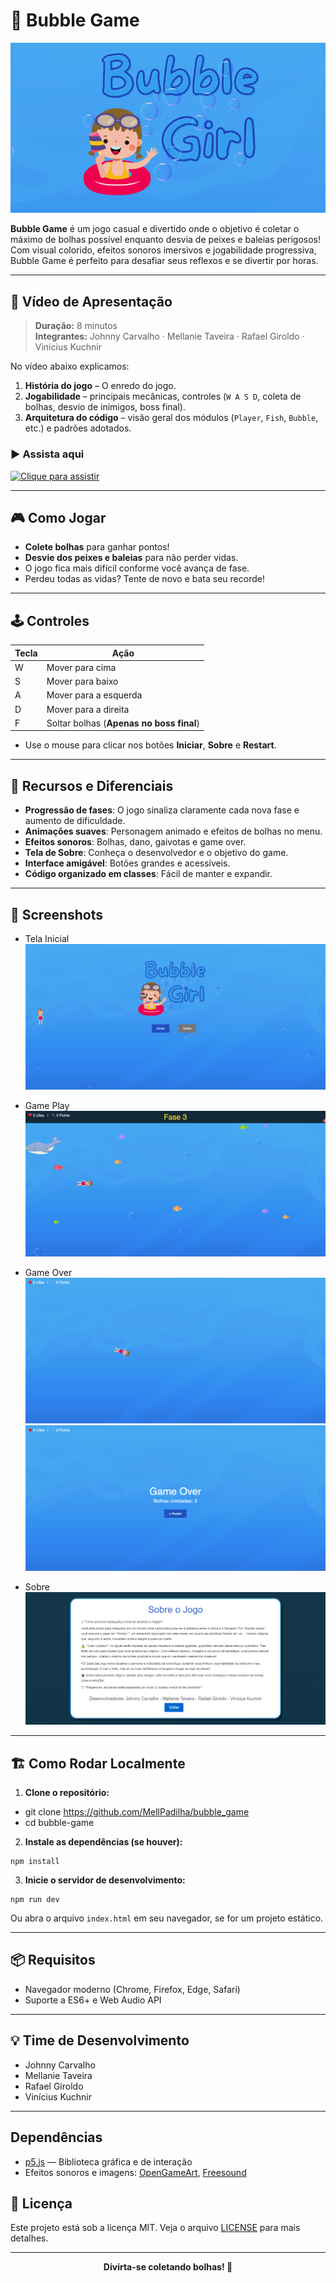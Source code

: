 # 🫧 Bubble Game
![Alt text](/src/assets/images/image.png)


**Bubble Game** é um jogo casual e divertido onde o objetivo é coletar o máximo de bolhas possível enquanto desvia de peixes e baleias perigosos! Com visual colorido, efeitos sonoros imersivos e jogabilidade progressiva, Bubble Game é perfeito para desafiar seus reflexos e se divertir por horas.

---

## 🎥 Vídeo de Apresentação

> **Duração:** 8 minutos  
> **Integrantes:** Johnny Carvalho · Mellanie Taveira · Rafael Giroldo · Vinícius Kuchnir

No vídeo abaixo explicamos:

1. **História do jogo** – O enredo do jogo.  
2. **Jogabilidade** – principais mecânicas, controles (`W A S D`, coleta de bolhas, desvio de inimigos, boss final).  
3. **Arquitetura do código** – visão geral dos módulos (`Player`, `Fish`, `Bubble`, etc.) e padrões adotados.

### ▶️ Assista aqui

[![Clique para assistir](https://img.youtube.com/vi/VIDEO_ID/hqdefault.jpg)](https://youtu.be/OlCEI2HwRFs)

---

## 🎮 Como Jogar

- **Colete bolhas** para ganhar pontos!
- **Desvie dos peixes e baleias** para não perder vidas.
- O jogo fica mais difícil conforme você avança de fase.
- Perdeu todas as vidas? Tente de novo e bata seu recorde!

---

## 🕹️ Controles

| Tecla | Ação          |
|-------|---------------|
| W     | Mover para cima    |
| S     | Mover para baixo   |
| A     | Mover para a esquerda |
| D     | Mover para a direita  |
| F     | Soltar bolhas (**Apenas no boss final**)  |

- Use o mouse para clicar nos botões **Iniciar**, **Sobre** e **Restart**.

---

## 🚀 Recursos e Diferenciais

- **Progressão de fases**: O jogo sinaliza claramente cada nova fase e aumento de dificuldade.
- **Animações suaves**: Personagem animado e efeitos de bolhas no menu.
- **Efeitos sonoros**: Bolhas, dano, gaivotas e game over.
- **Tela de Sobre**: Conheça o desenvolvedor e o objetivo do game.
- **Interface amigável**: Botões grandes e acessíveis.
- **Código organizado em classes**: Fácil de manter e expandir.

---

## 📸 Screenshots

- Tela Inicial
![Alt text](/src/assets/images/image-1.png)

- Game Play
![Alt text](/src/assets/images/image-2.png)

- Game Over
![Alt text](/src/assets/images/image-3.png)
![Alt text](/src/assets/images/image-4.png)
- Sobre
![Alt text](/src/assets/images/image-5.png)

---

## 🏗️ Como Rodar Localmente

1. **Clone o repositório:**
- git clone https://github.com/MellPadilha/bubble_game
- cd bubble-game

2. **Instale as dependências (se houver):**
````
npm install
````

3. **Inicie o servidor de desenvolvimento:**
````
npm run dev
````

Ou abra o arquivo `index.html` em seu navegador, se for um projeto estático.

---

## 📦 Requisitos

- Navegador moderno (Chrome, Firefox, Edge, Safari)
- Suporte a ES6+ e Web Audio API

---

## 💡 Time de Desenvolvimento
- Johnny Carvalho
- Mellanie Taveira
- Rafael Giroldo
- Vinícius Kuchnir

---

## Dependências
- [p5.js](https://p5js.org/) — Biblioteca gráfica e de interação
- Efeitos sonoros e imagens: [OpenGameArt](https://opengameart.org/), [Freesound](https://freesound.org/)

## 📝 Licença

Este projeto está sob a licença MIT. Veja o arquivo [LICENSE](LICENSE) para mais detalhes.

---

<div align="center">
<b>Divirta-se coletando bolhas! 🫧</b>
</div>
